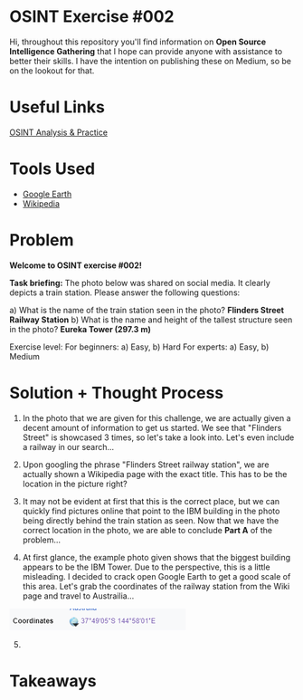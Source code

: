 # OSINT Exercise #002

Hi, throughout this repository you'll find information on **Open Source Intelligence Gathering** that I hope can provide anyone with assistance to better their skills. I have the intention on publishing these on Medium, so be on the lookout for that.


# Useful Links
[OSINT Analysis & Practice](https://gralhix.com/)

# Tools Used

- [Google Earth](https://earth.google.com/web/@0,0,0a,22251752.77375655d,35y,0h,0t,0r/data=OgMKATA)
- [Wikipedia](https://www.wikipedia.org/)


# Problem
**Welcome to OSINT exercise #002!**

**Task briefing:**
The photo below was shared on social media. It clearly depicts a train station.
Please answer the following questions:

a) What is the name of the train station seen in the photo? **Flinders Street Railway Station**
b) What is the name and height of the tallest structure seen in the photo? **Eureka Tower (297.3 m)**


Exercise level:
For beginners: a) Easy, b) Hard
For experts: a) Easy, b) Medium




# Solution + Thought Process

1. In the photo that we are given for this challenge, we are actually given a decent amount of information to get us started. We see that "Flinders Street" is showcased 3 times, so let's take a look into. Let's even include a railway in our search...

2. Upon googling the phrase "Flinders Street railway station", we are actually shown a Wikipedia page with the exact title. This has to be the location in the picture right? 

3. It may not be evident at first that this is the correct place, but we can quickly find pictures online that point to the IBM building in the photo being directly behind the train station as seen. Now that we have the correct location in the photo, we are able to conclude **Part A** of the problem...

4. At first glance, the example photo given shows that the biggest building appears to be the IBM Tower. Due to the perspective, this is a little misleading. I decided to crack open Google Earth to get a good scale of this area. Let's grab the coordinates of the railway station from the Wiki page and travel to Austrailia...

![Coordinates](Coordinates_Flinders.PNG)

5.




# Takeaways


